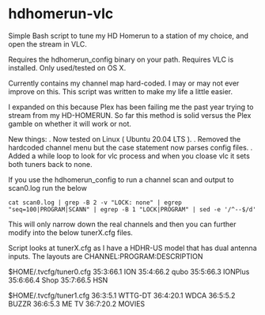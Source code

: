 hdhomerun-vlc
=============

Simple Bash script to tune my HD Homerun to a station of my choice, and open the stream in VLC.

Requires the hdhomerun_config binary on your path.
Requires VLC is installed.
Only used/tested on OS X.

Currently contains my channel map hard-coded.  I may or may not ever improve on this.  This script was written to make my life a little easier.

I expanded on this because Plex has been failing me the past year trying to stream from my HD-HOMERUN. So far this method is solid versus the Plex gamble on whether it will work or not.

New things: 
. Now tested on Linux ( Ubuntu 20.04 LTS ).
. Removed the hardcoded channel menu but the case statement now parses config files.
. Added a while loop to look for vlc process and when you cloase vlc it sets both tuners back to none.


If you use the hdhomerun_config to run a channel scan and output to scan0.log run the below

`cat scan0.log | grep -B 2 -v "LOCK: none" | egrep "seq=100|PROGRAM|SCANN" | egrep -B 1 "LOCK|PROGRAM" | sed -e '/^--$/d'`

This will only narrow down the real channels and then you can further modify into the below tunerX.cfg files.

Script looks at tunerX.cfg as I have a HDHR-US model that has dual antenna inputs. The layouts are CHANNEL:PROGRAM:DESCRIPTION

$HOME/.tvcfg/tuner0.cfg
35:3:66.1 ION
35:4:66.2 qubo
35:5:66.3 IONPlus
35:6:66.4 Shop
35:7:66.5 HSN

$HOME/.tvcfg/tuner1.cfg
36:3:5.1 WTTG-DT
36:4:20.1 WDCA
36:5:5.2 BUZZR
36:6:5.3 ME TV
36:7:20.2 MOVIES



